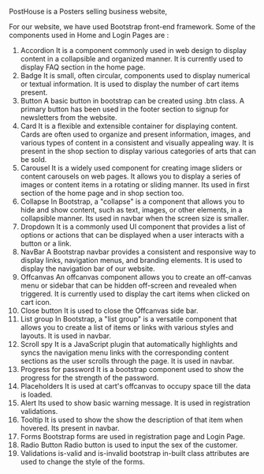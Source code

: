 PostHouse is a Posters selling business website, 

For our website, we have used Bootstrap front-end framework. Some of the components used in Home and Login Pages are :
1. Accordion 
    It is a component commonly used in web design to display content in a collapsible and organized manner. It is currently used to display FAQ section in the home page.
2. Badge
    It is small, often circular, components used to display numerical or textual information. It is used to display the number of cart items present.
3. Button
    A basic button in bootstrap can be created using .btn class. A primary button has been used in the footer section to signup for newsletters from the website.
4. Card
    It is a flexible and extensible container for displaying content. Cards are often used to organize and present information, images, and various types of content in a consistent and visually appealing way. It is present in the shop section to display various categories of arts that can be sold.
5. Carousel
    It is a widely used component for creating image sliders or content carousels on web pages. It allows you to display a series of images or content items in a rotating or sliding manner. Its used in first section of the home page and in shop section too.
6. Collapse
    In Bootstrap, a "collapse" is a component that allows you to hide and show content, such as text, images, or other elements, in a collapsible manner. Its used in navbar when the screen size is smaller.
7. Dropdown
    It is a commonly used UI component that provides a list of options or actions that can be displayed when a user interacts with a button or a link. 
8. NavBar
    A Bootstrap navbar provides a consistent and responsive way to display links, navigation menus, and branding elements.
    It is used to display the navigation bar of our website.
9. Offcanvas
    An offcanvas component allows you to create an off-canvas menu or sidebar that can be hidden off-screen and revealed when triggered. It is currently used to display the cart items when clicked on cart icon.
10. Close button
    It is used to close the Offcanvas side bar.
11. List group
    In Bootstrap, a "list group" is a versatile component that allows you to create a list of items or links with various styles and layouts. It is used in navbar.
12. Scroll spy
    It is a JavaScript plugin that automatically highlights and syncs the navigation menu links with the corresponding content sections as the user scrolls through the page. It is used in navbar.
13. Progress for password
    It is a bootstrap component used to show the progress for the strength of the password.
14. Placeholders
    It is used at cart's offcanvas to occupy space till the data is loaded.
15. Alert
    Its used to show basic warning message. It is used in registration validations.
16. Tooltip
    It is used to show the show the description of that item when hovered. Its present in navbar.
17. Forms
    Bootstrap forms are used in registration page and Login Page.
18. Radio Button
    Radio button is used to input the sex of the customer.
19. Validations
    is-valid and is-invalid bootstrap in-built class attributes are used to change the style of the forms.




